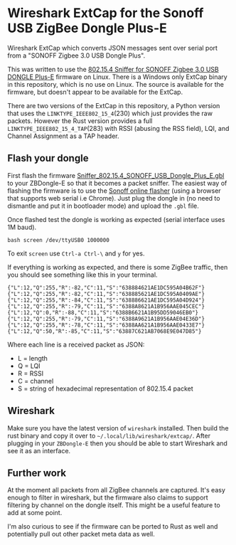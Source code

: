 # Wireshark ExtCap for the Sonoff USB ZigBee Dongle Plus-E

Wireshark ExtCap which converts JSON messages sent over serial port from a
"SONOFF Zigbee 3.0 USB Dongle Plus".

This was written to use the [802.15.4 Sniffer for SONOFF Zigbee 3.0 USB DONGLE
Plus-E][1] firmware on Linux. There is a Windows only ExtCap binary in this
repository, which is no use on Linux. The source is available for the firmware,
but doesn't appear to be available for the ExtCap.

There are two versions of the ExtCap in this repository, a Python version that
uses the `LINKTYPE_IEEE802_15_4`(230) which just provides the raw packets.
However the Rust version provides a full `LINKTYPE_IEEE802_15_4_TAP`(283) with
RSSI (abusing the RSS field), LQI, and Channel Assignment as a TAP header.

## Flash your dongle

First flash the firmware [Sniffer_802.15.4_SONOFF_USB_Dongle_Plus_E.gbl][2] to
your ZBDongle-E so that it becomes a packet sniffer. The easiest way of flashing
the firmware is to use the [Sonoff online flasher][3] (using a browser that
supports web serial i.e Chrome). Just plug the dongle in (no need to dismantle
and put it in bootloader mode) and upload the `.gbl` file.

Once flashed test the dongle is working as expected (serial interface uses 1M
baud).

```bash screen /dev/ttyUSB0 1000000 ```

To exit `screen` use `Ctrl-a Ctrl-\` and `y` for yes.

If everything is working as expected, and there is some ZigBee traffic, then you
should see something like this in your terminal.

```
{"L":12,"Q":255,"R":-82,"C":11,"S":"638884621AE1DC595A04B62F"}
{"L":12,"Q":255,"R":-82,"C":11,"S":"638885621AE1DC595A0409AE"}
{"L":12,"Q":255,"R":-84,"C":11,"S":"638886621AE1DC595A04D924"}
{"L":12,"Q":255,"R":-79,"C":11,"S":"6388A8621A1B956AAE045CEC"}
{"L":12,"Q":0,"R":-88,"C":11,"S":"6388B6621A1B95DD59046EB0"}
{"L":12,"Q":255,"R":-79,"C":11,"S":"6388A9621A1B956AAE04E36D"}
{"L":12,"Q":255,"R":-78,"C":11,"S":"6388AA621A1B956AAE0433E7"}
{"L":12,"Q":50,"R":-85,"C":11,"S":"63887C621AB7068E9E047D85"}
```

Where each line is a received packet as JSON:

* L = length
* Q = LQI
* R = RSSI
* C = channel
* S = string of hexadecimal representation of 802.15.4 packet

## Wireshark

Make sure you have the latest version of `wireshark` installed. Then build the
rust binary and copy it over to `~/.local/lib/wireshark/extcap/`. After plugging
in your `ZBDongle-E` then you should be able to start Wireshark and see it as an
interface.

## Further work

At the moment all packets from all ZigBee channels are captured. It's easy
enough to filter in wireshark, but the firmware also claims to support filtering
by channel on the dongle itself. This might be a useful feature to add at some
point.

I'm also curious to see if the firmware can be ported to Rust as well and
potentially pull out other packet meta data as well.

[1]: https://github.com/ErkSponge/Sniffer_802.15.4_SONOFF_USB_Dongle_Plus_E/tree/main
[2]: https://github.com/ErkSponge/Sniffer_802.15.4_SONOFF_USB_Dongle_Plus_E/tree/main/Output/Sniffer_802.15.4_SONOFF_USB_Dongle_Plus_E
[3]: https://dongle.sonoff.tech/sonoff-dongle-flasher/
